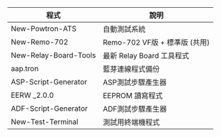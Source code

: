 |程式|說明|
|-|-|
|New-Powtron-ATS|自動測試系統|
|New-Remo-702|Remo-702 VF版 + 標準版 (共用)|
|New-Relay-Board-Tools|最新 Relay Board 工具程式|
|aap.tron|藍芽連線程式備份|
|ASP-Script-Generator|ASP測試步驟產生器|
|EERW _2.0.0|EEPROM 讀寫程式|
|ADF-Script-Generator|ADF測試步驟產生器|
|New-Test-Terminal|測試用終端機程式|



